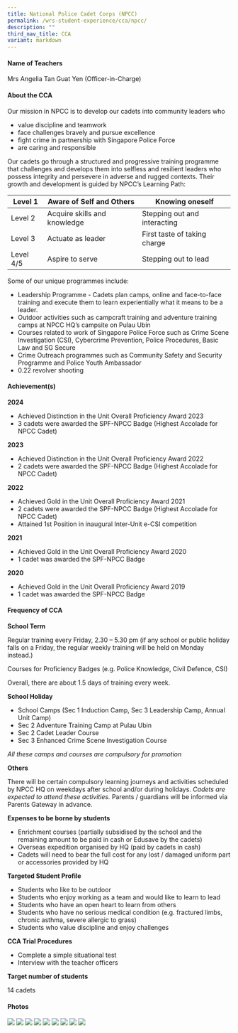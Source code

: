 ```yaml
---
title: National Police Cadet Corps (NPCC)
permalink: /wrs-student-experience/cca/npcc/
description: ""
third_nav_title: CCA
variant: markdown
---
```

#### **Name of Teachers**

Mrs Angelia Tan Guat Yen (Officer-in-Charge)

#### **About the CCA**

Our mission in NPCC is to develop our cadets into community leaders who 
* value discipline and teamwork
* face challenges bravely and pursue excellence
* fight crime in partnership with Singapore Police Force
* are caring and responsible

Our cadets go through a structured and progressive training programme that challenges and develops them into selfless and resilient leaders who possess integrity and persevere in adverse and rugged contexts. Their growth and development is guided by NPCC’s Learning Path: 

| Level 1 | Aware of Self and Others | Knowing oneself |
| -------- | -------- | -------- |
| Level 2  | Acquire skills and knowledge     | Stepping out and interacting     |
| Level 3 | Actuate as leader | First taste of taking charge |
| Level 4/5    | Aspire to serve     | Stepping out to lead     |

Some of our unique programmes include:
* Leadership Programme - Cadets plan camps, online and face-to-face training and execute them to learn experientially what it means to be a leader.
* Outdoor activities such as campcraft training and adventure training camps at NPCC HQ’s campsite on Pulau Ubin
* Courses related to work of Singapore Police Force such as Crime Scene Investigation (CSI), Cybercrime Prevention, Police Procedures, Basic Law and SG Secure
* Crime Outreach programmes such as Community Safety and Security Programme and Police Youth Ambassador
* 0.22 revolver shooting  

#### **Achievement(s)**

**2024**

* Achieved Distinction in the Unit Overall Proficiency Award 2023
* 3 cadets were awarded the SPF-NPCC Badge (Highest Accolade for NPCC Cadet)

**2023**

* Achieved Distinction in the Unit Overall Proficiency Award 2022
* 2 cadets were awarded the SPF-NPCC Badge (Highest Accolade for NPCC Cadet)

**2022**
* Achieved Gold in the Unit Overall Proficiency Award 2021
* 2 cadets were awarded the SPF-NPCC Badge (Highest Accolade for NPCC Cadet)
* Attained 1st Position in inaugural Inter-Unit e-CSI competition

**2021**
* Achieved Gold in the Unit Overall Proficiency Award 2020
* 1 cadet was awarded the SPF-NPCC Badge

**2020**
* Achieved Gold in the Unit Overall Proficiency Award 2019
* 1 cadet was awarded the SPF-NPCC Badge

#### Frequency of CCA

**School Term**

Regular training every Friday, 2.30 – 5.30 pm (if any school or public holiday falls on a Friday, the regular weekly training will be held on Monday instead.)

Courses for Proficiency Badges (e.g. Police Knowledge, Civil Defence, CSI)

Overall, there are about 1.5 days of training every week. 

**School Holiday**

* School Camps (Sec 1 Induction Camp, Sec 3 Leadership Camp, Annual Unit Camp)
* Sec 2 Adventure Training Camp at Pulau Ubin
* Sec 2 Cadet Leader Course
* Sec 3 Enhanced Crime Scene Investigation Course

*All these camps and courses are compulsory for promotion*

**Others**

There will be certain compulsory learning journeys and activities scheduled by NPCC HQ on weekdays after school and/or during holidays. *Cadets are expected to attend these activities.* Parents / guardians will be informed via Parents Gateway in advance.


**Expenses to be borne by students**

* Enrichment courses (partially subsidised by the school and the remaining amount to be paid in cash or Edusave by the cadets)
* Overseas expedition organised by HQ (paid by cadets in cash)
* Cadets will need to bear the full cost for any lost / damaged uniform part or accessories provided by HQ 

**Targeted Student Profile**

* Students who like to be outdoor
* Students who enjoy working as a team and would like to learn to lead
* Students who have an open heart to learn from others
* Students who have no serious medical condition (e.g. fractured limbs, chronic asthma, severe allergic to grass)
* Students who value discipline and enjoy challenges

**CCA Trial Procedures**

* Complete a simple situational test
* Interview with the teacher officers

 **Target number of students**

14 cadets

#### Photos
![](/images/CCA/npcc1.jpg)
![](/images/CCA/npcc2.jpg)
![](/images/CCA/npcc3.jpg)
![](/images/CCA/npcc4.jpg)
![](/images/CCA/npcc5.jpg)
![](/images/CCA/npcc6.jpg)
![](/images/CCA/npcc7.jpg)
![](/images/CCA/npcc8.jpg)
![](/images/CCA/npcc9.jpg)